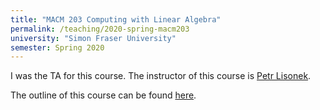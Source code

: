 ```yaml
---
title: "MACM 203 Computing with Linear Algebra"
permalink: /teaching/2020-spring-macm203
university: "Simon Fraser University"
semester: Spring 2020
---
```


I was the TA for this course. The instructor of this course is [Petr Lisonek](http://www.cecm.sfu.ca/~plisonek/). 

The outline of this course can be found [here](http://www.sfu.ca/outlines.html?2020/spring/macm/203/d100).
